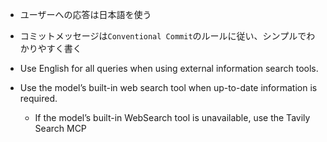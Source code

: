 - ユーザーへの応答は日本語を使う

- コミットメッセージは`Conventional Commit`のルールに従い、シンプルでわかりやすく書く

- Use English for all queries when using external information search tools.
- Use the model’s built-in web search tool when up-to-date information is required.
  - If the model’s built-in WebSearch tool is unavailable, use the Tavily Search MCP